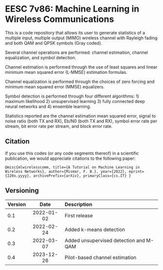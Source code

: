 # EESC 7v86: Machine Learning in Wireless Communications

This is a code repository that allows its user to generate statistics of a multiple input, multiple output (MIMO) wireless channel with Rayleigh fading and both QAM and QPSK symbols (Gray coded).

Several channel operations are performed: channel estimation, channel equalization, and symbol detection.

Channel estimation is performed through the use of least squares and linear minimum mean squared error (L-MMSE) estimation formulas.

Channel equalization is performed through the choices of zero forcing and minimum mean squared error (MMSE) equalizers.

Symbol detection is performed through four different algorithms: 1) maximum likelihood 2) unsupervised learning 3) fully connected deep neural networks and 4) ensemble learning.

Statistics reported are the channel estimation mean squared error, signal to noise ratio (both TX and RX), Eb/N0 (both TX and RX), symbol error rate per stream, bit error rate per stream, and block error rate.

## Citation

If you use this codes (or any code segments thereof) in a scientific publication, we would appreciate citations to the following paper:

`@misc{mlwirelesscomm,
title={A Tutorial on Machine Learning in Wireless Networks},
author={Mismar, F. B.},
year={2022},
eprint={220x.yyyy},
archivePrefix={arXiv},
primaryClass={cs.IT}
}`


## Versioning

| Version        | Date           | Description  |
| ------------- |:-------------:| :-----|
| 0.1      | 2022-01-02 | First release |
| 0.2      | 2022-02-24 | Added k-means detection |
| 0.3      | 2022-03-07 | Added unsupervised detection and M-QAM |
| 0.4      | 2023-12-26 | Pilot-based channel estimation |
